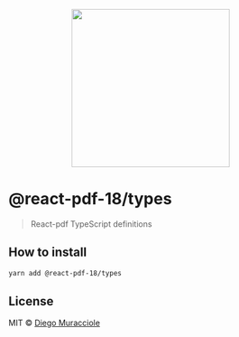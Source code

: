 <p align="center">
  <img src="https://user-images.githubusercontent.com/5600341/27505816-c8bc37aa-587f-11e7-9a86-08a2d081a8b9.png" height="280px">
</p>

# @react-pdf-18/types

> React-pdf TypeScript definitions

## How to install

```sh
yarn add @react-pdf-18/types
```

## License

MIT © [Diego Muracciole](http://github.com/diegomura)
